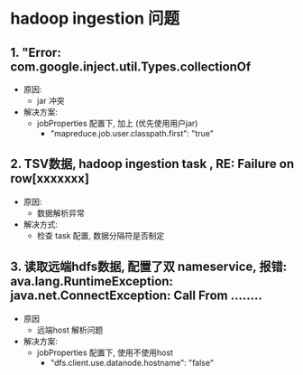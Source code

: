 # hadoop ingestion 问题

## 1. "Error: com.google.inject.util.Types.collectionOf
- 原因:
  - jar 冲突
- 解决方案:
  - jobProperties 配置下, 加上 (优先使用用户jar)
    - "mapreduce.job.user.classpath.first": "true"

## 2. TSV数据, hadoop ingestion task , RE: Failure on row[xxxxxxx]
- 原因:
  - 数据解析异常
- 解决方式:
  - 检查 task 配置, 数据分隔符是否制定
## 3. 读取远端hdfs数据, 配置了双 nameservice, 报错: ava.lang.RuntimeException: java.net.ConnectException: Call From ........
- 原因
  - 远端host 解析问题
- 解决方案:
  - jobProperties 配置下, 使用不使用host
    -  "dfs.client.use.datanode.hostname": "false"